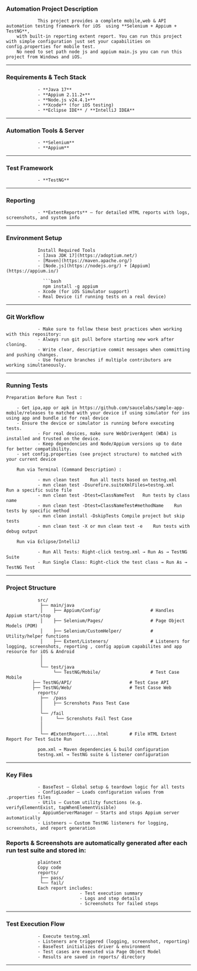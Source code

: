 ###  Automation Project Description

				This project provides a complete mobile,web & API automation testing framework for iOS  using **Selenium + Appium + TestNG**,   
        with built-in reporting extent report. You can run this project with simple configuration just set your capabilities on config.properties for mobile test.
        No need to set path node js and appium main.js you can run this project from Windows and iOS.
				
---

###  Requirements & Tech Stack

				- **Java 17**
				- **Appium 2.11.2+**
				- **Node.js v24.4.1+**
				- **Xcode** (for iOS testing)
				- **Eclipse IDE** / **IntelliJ IDEA**

 ---

### Automation Tools & Server

				- **Selenium**
				- **Appium**
---
	
### Test Framework

				- **TestNG**
---

### Reporting

				- **ExtentReports** – for detailed HTML reports with logs, screenshots, and system info

---

###  Environment Setup

				Install Required Tools
				- [Java JDK 17](https://adoptium.net/)
				- [Maven](https://maven.apache.org/)
				- [Node.js](https://nodejs.org/) + [Appium](https://appium.io/)
				  
				  ```bash
				  npm install -g appium
				- Xcode (for iOS Simulator support)
				- Real Device (if running tests on a real device)
---

### Git Workflow

				- Make sure to follow these best practices when working with this repository:
				- Always run git pull before starting new work after cloning.
				- Write clear, descriptive commit messages when committing and pushing changes.
				- Use feature branches if multiple contributors are working simultaneously.
---

### Running Tests

    Preparation Before Run Test :

        - Get ipa,app or apk in https://github.com/saucelabs/sample-app-mobile/releases to matched with your device if using simulator for ios using app and bundle id for real device
        - Ensure the device or simulator is running before executing tests.
				- For real devices, make sure WebDriverAgent (WDA) is installed and trusted on the device.
				- Keep dependencies and Node/Appium versions up to date for better compatibility.
        - set config.properties (see project structure) to matched with your current device

		Run via Terminal (Command Description) :

				- mvn clean test	Run all tests based on testng.xml
				- mvn clean test -Dsurefire.suiteXmlFiles=testng.xml	Run a specific suite file
				- mvn clean test -Dtest=ClassNameTest	Run tests by class name
				- mvn clean test -Dtest=ClassNameTest#methodName	Run tests by specific method
				- mvn clean install -DskipTests	Compile project but skip tests
				- mvn clean test -X or mvn clean test -e	Run tests with debug output

		Run via Eclipse/IntelliJ

				- Run All Tests: Right-click testng.xml → Run As → TestNG Suite
				- Run Single Class: Right-click the test class → Run As → TestNG Test
---
### Project Structure

				
				src/
				 ├── main/java
				 │    ├── Appium/Config/                   # Handles Appium start/stop
				 │    ├── Selenium/Pages/                  # Page Object Models (POM)
				 │    ├── Selenium/CustomHelper/           # Utility/helper functions
				 │    ├── Extent/Listeners/                # Listeners for logging, screenshots, reporting , config appium capabilites and app resource for iOS & Android
				 │   
				 │
				 └── test/java
				      └── TestNG/Mobile/                   # Test Case Mobile
              ├── TestNG/API/                      # Test Case API
              ├── TestNG/Web/                      # Test Casse Web
		  		reports/
				 ├──  /pass
				 │    ├── Screnshots Pass Test Case
	 			 │
				 └── /fail
				 |     └── Screnshots Fail Test Case
				 │   
				 │
				 └── #ExtentReport.....html		   # File HTML Extent Report For Test Suite Run
		  
				pom.xml → Maven dependencies & build configuration
				testng.xml → TestNG suite & listener configuration
---

### Key Files

				- BaseTest – Global setup & teardown logic for all tests
				- ConfigLoader – Loads configuration values from .properties files
				- Utils – Custom utility functions (e.g. verifyElementExist, tapWhenElementVisible)
				- AppiumServerManager – Starts and stops Appium server automatically
				- Listeners – Custom TestNG listeners for logging, screenshots, and report generation
				

### Reports & Screenshots are automatically generated after each run test suite and stored in:
				
				plaintext
				Copy code
				reports/
				 ├── pass/
				 └── fail/
				Each report includes:
								- Test execution summary
								- Logs and step details
								- Screenshots for failed steps
---

### Test Execution Flow

				- Execute testng.xml
				- Listeners are triggered (logging, screenshot, reporting)
				- BaseTest initializes driver & environment
				- Test cases are executed via Page Object Model
				- Results are saved in reports/ directory

---
				
				
				


